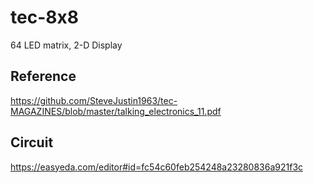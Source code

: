 # tec-8x8

64 LED matrix, 2-D Display

## Reference
https://github.com/SteveJustin1963/tec-MAGAZINES/blob/master/talking_electronics_11.pdf

## Circuit
https://easyeda.com/editor#id=fc54c60feb254248a23280836a921f3c


##
 
